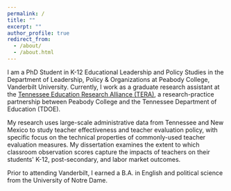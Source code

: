 ```yaml
---
permalink: /
title: ""
excerpt: ""
author_profile: true
redirect_from: 
  - /about/
  - /about.html
---
```


I am a PhD Student in K-12 Educational Leadership and Policy Studies in the Department of Leadership, Policy & Organizations at Peabody College, Vanderbilt University. Currently, I work as a graduate research assistant at the [Tennessee Education Research Alliance (TERA)](https://peabody.vanderbilt.edu/tera/index.php), a research-practice partnership between Peabody College and the Tennessee Department of Education (TDOE).

My research uses large-scale administrative data from Tennessee and New Mexico to study teacher effectiveness and teacher evaluation policy, with specific focus on the technical properties of commonly-used teacher evaluation measures. My dissertation examines the extent to which classroom observation scores capture the impacts of teachers on their students' K-12, post-secondary, and labor market outcomes. 

Prior to attending Vanderbilt, I earned a B.A. in English and political science from the University of Notre Dame. 


